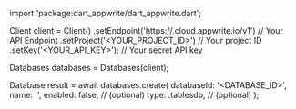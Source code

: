 import 'package:dart_appwrite/dart_appwrite.dart';

Client client = Client()
    .setEndpoint('https://<REGION>.cloud.appwrite.io/v1') // Your API Endpoint
    .setProject('<YOUR_PROJECT_ID>') // Your project ID
    .setKey('<YOUR_API_KEY>'); // Your secret API key

Databases databases = Databases(client);

Database result = await databases.create(
    databaseId: '<DATABASE_ID>',
    name: '<NAME>',
    enabled: false, // (optional)
    type: .tablesdb, // (optional)
);
